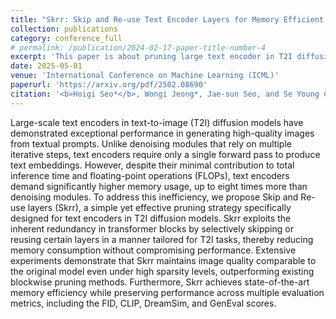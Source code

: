 ```yaml
---
title: "Skrr: Skip and Re-use Text Encoder Layers for Memory Efficient Text-to-Image Generation"
collection: publications
category: conference_full
# permalink: /publication/2024-02-17-paper-title-number-4
excerpt: 'This paper is about pruning large text encoder in T2I diffusion model for memory efficient image synthesis.'
date: 2025-05-01
venue: 'International Conference on Machine Learning (ICML)'
paperurl: 'https://arxiv.org/pdf/2502.08690'
citation: '<b>Hoigi Seo*</b>, Wongi Jeong*, Jae-sun Seo, and Se Young Chun. (* co-first author)'
---
```


Large-scale text encoders in text-to-image (T2I) diffusion models have demonstrated exceptional performance in generating high-quality images from textual prompts. Unlike denoising modules that rely on multiple iterative steps, text encoders require only a single forward pass to produce text embeddings. However, despite their minimal contribution to total inference time and floating-point operations (FLOPs), text encoders demand significantly higher memory usage, up to eight times more than denoising modules. To address this inefficiency, we propose Skip and Re-use layers (Skrr), a simple yet effective pruning strategy specifically designed for text encoders in T2I diffusion models. Skrr exploits the inherent redundancy in transformer blocks by selectively skipping or reusing certain layers in a manner tailored for T2I tasks, thereby reducing memory consumption without compromising performance. Extensive experiments demonstrate that Skrr maintains image quality comparable to the original model even under high sparsity levels, outperforming existing blockwise pruning methods. Furthermore, Skrr achieves state-of-the-art memory efficiency while preserving performance across multiple evaluation metrics, including the FID, CLIP, DreamSim, and GenEval scores.